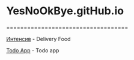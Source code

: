 # YesNoOkBye.gitHub.io
===================================


[Интенсив](https://YesNoOkBye.gitHub.io/DeliveryFood/) - Delivery Food

[Todo App](https://YesNoOkBye.gitHub.io/TodoApp/) - Todo app
